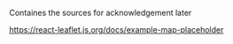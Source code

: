 Containes the sources for acknowledgement later 

https://react-leaflet.js.org/docs/example-map-placeholder

